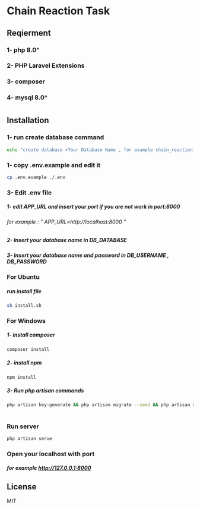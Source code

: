 # Chain Reaction Task

## Reqierment

### 1- php 8.0^

### 2- PHP Laravel Extensions

### 3- composer 

### 4- mysql 8.0^ 

#
## Installation 


### 1- run create database command 
```sh
echo "create database <Your Database Name , for example chain_reaction > ;" | mysql -u <Your Database User Name> -p 
```
### 1- copy .env.example and edit it 
```sh
cp .env.example ./.env
```
### 3- Edit .env  file


##### 1- edit APP_URL and insert your port if you are not work in port:8000
###### for example : " APP_URL=http://localhost:8000 "

##### 2- Insert your database name in DB_DATABASE

##### 3- Insert your database name and password in DB_USERNAME , DB_PASSWORD


### For Ubuntu 

##### run install file 

```sh
sh install.sh 
```
### For Windows  


##### 1- install composer  

```sh
composer install
```

##### 2- install npm  
```sh
npm install
```

##### 3- Run php artisan commands 

```sh
php artisan key:generate && php artisan migrate --seed && php artisan storage:link 
```
#
### Run server 

```sh
php artisan serve 
```

### Open your localhost with port

##### for example http://127.0.0.1:8000

## License

MIT

